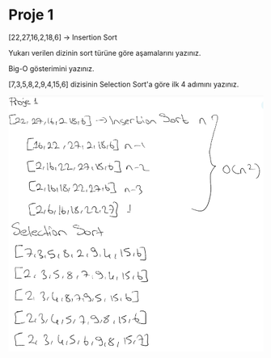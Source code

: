 # Proje 1

[22,27,16,2,18,6] -> Insertion Sort

Yukarı verilen dizinin sort türüne göre aşamalarını yazınız. 

Big-O gösterimini yazınız.

[7,3,5,8,2,9,4,15,6] dizisinin Selection Sort'a göre ilk 4 adımını yazınız.

![github](figures/proje1.png)